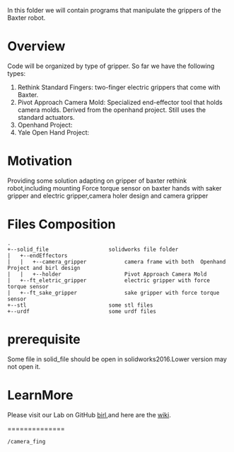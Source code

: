 In this folder we will contain programs that manipulate the grippers of the Baxter robot.

# Overview

Code will be organized by type of gripper. So far we have the following types:

1. Rethink Standard Fingers:   two-finger electric grippers that come with Baxter.
2. Pivot Approach Camera Mold: Specialized end-effector tool that holds camera molds. Derived from the openhand project. Still uses the standard actuators.
3. Openhand Project:
4. Yale Open Hand Project: 

# Motivation

  Providing some solution adapting on gripper of baxter rethink robot,including mounting Force torque sensor on baxter hands with saker gripper and electric gripper,camera holer design and camera gripper


# Files Composition

    .
    +--solid_file                   solidworks file folder
    |   +--endEffectors             
    |   |   +--camera_gripper            camera frame with both  Openhand Project and birl design
    |   |   +--holder                    Pivot Approach Camera Mold 
    |   +--ft_eletric_gripper            electric gripper with force torque sensor 
    |   +--ft_sake_gripper               sake gripper with force torque sensor
    +--stl                          some stl files
    +--urdf                         some urdf files
    

  
# prerequisite

  Some file in solid_file should be open in solidworks2016.Lower version may not open it.
    
# LearnMore

  Please visit our Lab on GitHub [birl](https://github.com/birlrobotics/birl_baxter),and here are the [wiki](https://github.com/birlrobotics/birl_baxter/wiki). 
    
    


==============

    /camera_fing

